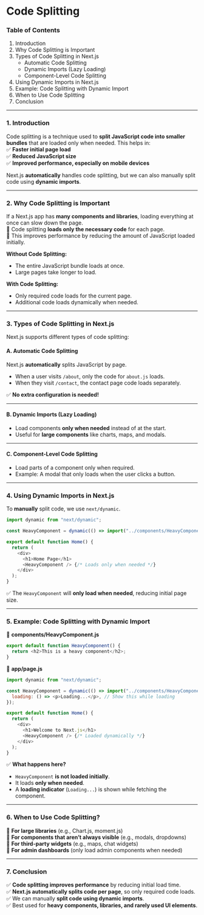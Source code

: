 # Code Splitting

### **Table of Contents**

1. Introduction
2. Why Code Splitting is Important
3. Types of Code Splitting in Next.js
   * Automatic Code Splitting
   * Dynamic Imports (Lazy Loading)
   * Component-Level Code Splitting
4. Using Dynamic Imports in Next.js
5. Example: Code Splitting with Dynamic Import
6. When to Use Code Splitting
7. Conclusion

***

### **1. Introduction**

Code splitting is a technique used to **split JavaScript code into smaller bundles** that are loaded only when needed. This helps in:\
✅ **Faster initial page load**\
✅ **Reduced JavaScript size**\
✅ **Improved performance, especially on mobile devices**

Next.js **automatically** handles code splitting, but we can also manually split code using **dynamic imports**.

***

### **2. Why Code Splitting is Important**

If a Next.js app has **many components and libraries**, loading everything at once can slow down the page.\
🔹 Code splitting **loads only the necessary code** for each page.\
🔹 This improves performance by reducing the amount of JavaScript loaded initially.

**Without Code Splitting:**

* The entire JavaScript bundle loads at once.
* Large pages take longer to load.

**With Code Splitting:**

* Only required code loads for the current page.
* Additional code loads dynamically when needed.

***

### **3. Types of Code Splitting in Next.js**

Next.js supports different types of code splitting:

#### **A. Automatic Code Splitting**

Next.js **automatically** splits JavaScript by page.

* When a user visits `/about`, only the code for `about.js` loads.
* When they visit `/contact`, the contact page code loads separately.

✅ **No extra configuration is needed!**

***

#### **B. Dynamic Imports (Lazy Loading)**

* Load components **only when needed** instead of at the start.
* Useful for **large components** like charts, maps, and modals.

***

#### **C. Component-Level Code Splitting**

* Load parts of a component only when required.
* Example: A modal that only loads when the user clicks a button.

***

### **4. Using Dynamic Imports in Next.js**

To **manually** split code, we use `next/dynamic`.

```javascript
import dynamic from "next/dynamic";

const HeavyComponent = dynamic(() => import("../components/HeavyComponent"));

export default function Home() {
  return (
    <div>
      <h1>Home Page</h1>
      <HeavyComponent /> {/* Loads only when needed */}
    </div>
  );
}
```

✅ The `HeavyComponent` will **only load when needed**, reducing initial page size.

***

### **5. Example: Code Splitting with Dynamic Import**

📁 **components/HeavyComponent.js**

```javascript
export default function HeavyComponent() {
  return <h2>This is a heavy component</h2>;
}
```

📁 **app/page.js**

```javascript
import dynamic from "next/dynamic";

const HeavyComponent = dynamic(() => import("../components/HeavyComponent"), {
  loading: () => <p>Loading...</p>, // Show this while loading
});

export default function Home() {
  return (
    <div>
      <h1>Welcome to Next.js</h1>
      <HeavyComponent /> {/* Loaded dynamically */}
    </div>
  );
}
```

✅ **What happens here?**

* `HeavyComponent` **is not loaded initially**.
* It loads **only when needed**.
* A **loading indicator** (`Loading...`) is shown while fetching the component.

***

### **6. When to Use Code Splitting?**

🔹 **For large libraries** (e.g., Chart.js, moment.js)\
🔹 **For components that aren’t always visible** (e.g., modals, dropdowns)\
🔹 **For third-party widgets** (e.g., maps, chat widgets)\
🔹 **For admin dashboards** (only load admin components when needed)

***

### **7. Conclusion**

✅ **Code splitting improves performance** by reducing initial load time.\
✅ **Next.js automatically splits code per page**, so only required code loads.\
✅ We can manually **split code using dynamic imports**.\
✅ Best used for **heavy components, libraries, and rarely used UI elements**.
